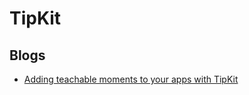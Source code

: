 # TipKit

## Blogs

- [Adding teachable moments to your apps with TipKit](https://bendodson.com/weblog/2023/07/26/tipkit-tutorial/)
